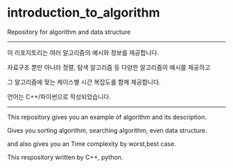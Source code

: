 # introduction_to_algorithm
Repository for algorithm and data structure

---
이 리포지토리는 여러 알고리즘의 예시와 정보를 제공합니다.

자료구조 뿐만 아니라 정렬, 탐색 알고리즘 등 다양한 알고리즘의 예시를 제공하고

그 알고리즘에 맞는 케이스별 시간 복잡도를 함께 제공합니다.

언어는 C++/파이썬으로 작성되었습니다.

---
This repository gives you an example of algorithm and its description.

Gives you sorting algorithm, searching algorithm, even data structure.

and also gives you an Time complexity by worst,best case.

This respository written by C++, python.